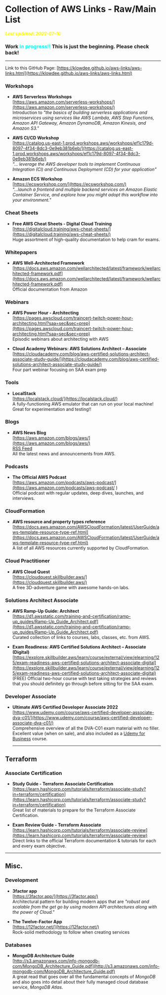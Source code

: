 # Collection of AWS Links - Raw/Main List
#### <span style="color:yellow"> __*Last updated: 2022-07-16*__</span>

### Work <span style="color:cyan">**in progress!!**</span> This is just the beginning. Please check back!
---
Link to this GitHub Page: [https://klowdee.github.io/aws-links/aws-links.html](https://klowdee.github.io/aws-links/aws-links.html)  

### Workshops
- **AWS Serverless Workshops**   
  [https://aws.amazon.com/serverless-workshops/](https://aws.amazon.com/serverless-workshops/)  
  Introduction to *"the basics of building serverless applications and microservices using services like AWS Lambda, AWS Step Functions, Amazon API Gateway, Amazon DynamoDB, Amazon Kinesis, and Amazon S3."*

- **AWS CI/CD Workshop**  
  [https://catalog.us-east-1.prod.workshops.aws/workshops/ef1c179d-8097-4f34-8dc3-0e9eb381b6eb/](https://catalog.us-east-1.prod.workshops.aws/workshops/ef1c179d-8097-4f34-8dc3-0e9eb381b6eb/)  
  *"... leverage the AWS developer tools to implement Continuous Integration (CI) and Continuous Deployment (CD) for your application"*

- **Amazon ECS Workshop**  
  [https://ecsworkshop.com/](https://ecsworkshop.com/)  
  *"...launch a frontend and multiple backend services on Amazon Elastic Container Service, and explore how you might adopt this workflow into your environment."*
 
### Cheat Sheets
- **Free AWS Cheat Sheets - Digital Cloud Training**  
  [https://digitalcloud.training/aws-cheat-sheets/](https://digitalcloud.training/aws-cheat-sheets/)  
  Huge assortment of high-quality documentation to help cram for exams.

### Whitepapers
- **AWS Well-Architected Framework**  
  [https://docs.aws.amazon.com/wellarchitected/latest/framework/wellarchitected-framework.pdf](https://docs.aws.amazon.com/wellarchitected/latest/framework/wellarchitected-framework.pdf)    
  Official documentation from Amazon

### Webinars
- **AWS Power Hour - Architecting**  
  [https://pages.awscloud.com/traincert-twitch-power-hour-architecting.html?saa=sec&sec=prep](https://pages.awscloud.com/traincert-twitch-power-hour-architecting.html?saa=sec&sec=prep)  
  Episodic webinars about architecting with AWS

- **Cloud Academy Webinars: AWS Solutions Architect – Associate**  
  [https://cloudacademy.com/blog/aws-certified-solutions-architect-associate-study-guide/](https://cloudacademy.com/blog/aws-certified-solutions-architect-associate-study-guide/)    
  Four part webinar focusing on SAA exam prep

  

### Tools
- **LocalStack**  
  [https://localstack.cloud/](https://localstack.cloud/)  
  A fully-functioning AWS emulator that can run on your local machine! Great for experimentation and testing!!

### Blogs
- **AWS News Blog**  
  [https://aws.amazon.com/blogs/aws/](https://aws.amazon.com/blogs/aws/)   
  [RSS Feed](https://aws.amazon.com/blogs/aws/feed/)   
  All the latest news and announcements from AWS.
  
### Podcasts

- **The Official AWS Podcast**  
  [https://aws.amazon.com/podcasts/aws-podcast/](https://aws.amazon.com/podcasts/aws-podcast/  )    
  Official podcast with regular updates, deep dives, launches, and interviews.

### CloudFormation
- **AWS resource and property types reference**  
  [https://docs.aws.amazon.com/AWSCloudFormation/latest/UserGuide/aws-template-resource-type-ref.html](https://docs.aws.amazon.com/AWSCloudFormation/latest/UserGuide/aws-template-resource-type-ref.html)  
  A list of all AWS resources currently supported by CloudFormation.

### Cloud Practitioner 
- **AWS Cloud Quest**  
  [https://cloudquest.skillbuilder.aws/](https://cloudquest.skillbuilder.aws/)  
  A free 3D-adventure game with awesome hands-on labs.

### Solutions Architect Associate
- **AWS Ramp-Up Guide: Architect**  
  [https://d1.awsstatic.com/training-and-certification/ramp-up_guides/Ramp-Up_Guide_Architect.pdf](https://d1.awsstatic.com/training-and-certification/ramp-up_guides/Ramp-Up_Guide_Architect.pdf)  
  Curated collection of links to courses, labs, classes, etc. from AWS.

- **Exam Readiness: AWS Certified Solutions Architect – Associate (Digital)**
  [https://explore.skillbuilder.aws/learn/course/external/view/elearning/125/exam-readiness-aws-certified-solutions-architect-associate-digital](https://explore.skillbuilder.aws/learn/course/external/view/elearning/125/exam-readiness-aws-certified-solutions-architect-associate-digital)  
  (FREE) Official two-hour course with test taking strategies and reviews that you should definitely go through before sitting for the SAA exam. 

### Developer Associate
- **Ultimate AWS Certified Developer Associate 2022**  
  [https://www.udemy.com/course/aws-certified-developer-associate-dva-c01/](https://www.udemy.com/course/aws-certified-developer-associate-dva-c01/)    
  Comprehensive overview of all the DVA-C01 exam material with no filler. Excellent value (when on sale), and also included as a [Udemy for Business](https://business.udemy.com/) course.  
  
  ---
## Terraform
### Associate Certification
- **Study Guide - Terraform Associate Certification**  
  [https://learn.hashicorp.com/tutorials/terraform/associate-study?in=terraform/certification](https://learn.hashicorp.com/tutorials/terraform/associate-study?in=terraform/certification)    
  Great list of materials to prepare for the Terraform Associate Certification.

- **Exam Review Guide - Terraform Associate**  
  [https://learn.hashicorp.com/tutorials/terraform/associate-review](https://learn.hashicorp.com/tutorials/terraform/associate-review)    
  Direct links to the official Terraform documentation & tutorials for each and every exam objective. 


---
## Misc.
### Development 
- **3factor app**  
  [https://3factor.app/](https://3factor.app/)  
  Architectural pattern for building modern apps that are *"robust and scalable from the get go by using modern API architectures along with the power of Cloud."*

- **The Twelve-Factor App**  
  [https://12factor.net/](https://12factor.net/)  
  Rock-solid methodology to follow when creating services

### Databases
- **MongoDB Architecture Guide**  
  [http://s3.amazonaws.com/info-mongodb-com/MongoDB_Architecture_Guide.pdf](http://s3.amazonaws.com/info-mongodb-com/MongoDB_Architecture_Guide.pdf)  
  A great read that goes over all the fundamental concepts of *MongoDB* and also goes into detail about their fully managed cloud database service, *MongoDB Atlas*.  
  